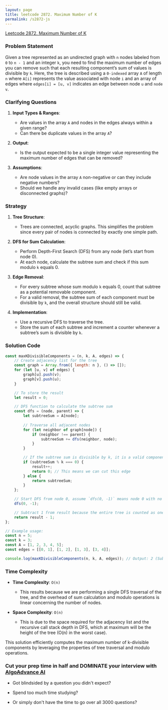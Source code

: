 ```yaml
---
layout: page
title: leetcode 2872. Maximum Number of K
permalink: /s2872-js
---
```

[Leetcode 2872. Maximum Number of K](https://algoadvance.github.io/algoadvance/l2872)
### Problem Statement

Given a tree represented as an undirected graph with `n` nodes labeled from `0` to `n - 1` and an integer `k`, you need to find the maximum number of edges you can remove such that each resulting component’s sum of values is divisible by `k`. Here, the tree is described using a `0-indexed` array `A` of length `n` where `A[i]` represents the value associated with node `i` and an array of edges where `edges[i] = [u, v]` indicates an edge between node `u` and `node v`.

### Clarifying Questions

1. **Input Types & Ranges**:
   - Are values in the array `A` and nodes in the edges always within a given range?
   - Can there be duplicate values in the array `A`?

2. **Output**:
   - Is the output expected to be a single integer value representing the maximum number of edges that can be removed?

3. **Assumptions**:
   - Are node values in the array `A` non-negative or can they include negative numbers?
   - Should we handle any invalid cases (like empty arrays or disconnected graphs)?

### Strategy

1. **Tree Structure**:
   - Trees are connected, acyclic graphs. This simplifies the problem since every pair of nodes is connected by exactly one simple path.

2. **DFS for Sum Calculation**:
   - Perform Depth-First Search (DFS) from any node (let’s start from node 0).
   - At each node, calculate the subtree sum and check if this sum modulo `k` equals 0.

3. **Edge Removal**:
   - For every subtree whose sum modulo `k` equals 0, count that subtree as a potential removable component.
   - For a valid removal, the subtree sum of each component must be divisible by `k`, and the overall structure should still be valid.

4. **Implementation**:
   - Use a recursive DFS to traverse the tree.
   - Store the sum of each subtree and increment a counter whenever a subtree’s sum is divisible by `k`.

### Solution Code

```javascript
const maxKDivisibleComponents = (n, k, A, edges) => {
    // Create adjacency list for the tree
    const graph = Array.from({ length: n }, () => []);
    for (let [u, v] of edges) {
        graph[u].push(v);
        graph[v].push(u);
    }

    // To store the result
    let result = 0;

    // DFS function to calculate the subtree sum
    const dfs = (node, parent) => {
        let subtreeSum = A[node];
        
        // Traverse all adjacent nodes
        for (let neighbor of graph[node]) {
            if (neighbor !== parent) {
                subtreeSum += dfs(neighbor, node);
            }
        }

        // If the subtree sum is divisible by k, it is a valid component
        if (subtreeSum % k === 0) {
            result++;
            return 0; // This means we can cut this edge
        } else {
            return subtreeSum;
        }
    };

    // Start DFS from node 0, assume `dfs(0, -1)` means node 0 with no parent
    dfs(0, -1);

    // Subtract 1 from result because the entire tree is counted as one initially
    return result - 1;
};

// Example usage:
const n = 5;
const k = 3;
const A = [1, 2, 3, 4, 5];
const edges = [[0, 1], [1, 2], [1, 3], [3, 4]];

console.log(maxKDivisibleComponents(n, k, A, edges)); // Output: 2 (Subtree sums [6, 3] after removing two edges)
```

### Time Complexity

- **Time Complexity**: `O(n)`
  - This results because we are performing a single DFS traversal of the tree, and the overhead of sum calculation and modulo operations is linear concerning the number of nodes.

- **Space Complexity**: `O(n)`
  - This is due to the space required for the adjacency list and the recursive call stack depth in DFS, which at maximum will be the height of the tree (O(n) in the worst case).

This solution efficiently computes the maximum number of k-divisible components by leveraging the properties of tree traversal and modulo operations.


### Cut your prep time in half and DOMINATE your interview with [AlgoAdvance AI](https://algoAdvance.com)

- Got blindsided by a question you didn't expect?

- Spend too much time studying?

- Or simply don't have the time to go over all 3000 questions?


